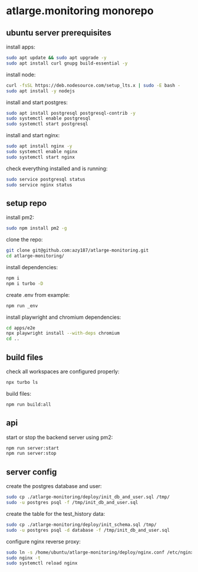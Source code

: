 # atlarge.monitoring monorepo

## ubuntu server prerequisites

install apps:

```sh
sudo apt update && sudo apt upgrade -y
sudo apt install curl gnupg build-essential -y
```

install node:

```sh
curl -fsSL https://deb.nodesource.com/setup_lts.x | sudo -E bash -
sudo apt install -y nodejs
```

install and start postgres:

```sh
sudo apt install postgresql postgresql-contrib -y
sudo systemctl enable postgresql
sudo systemctl start postgresql
```

install and start nginx:

```sh
sudo apt install nginx -y
sudo systemctl enable nginx
sudo systemctl start nginx
```

check everything installed and is running:

```sh
sudo service postgresql status
sudo service nginx status
```

## setup repo

install pm2:

```sh
sudo npm install pm2 -g
```

clone the repo:

```sh
git clone git@github.com:azy187/atlarge-monitoring.git
cd atlarge-monitoring/
```

install dependencies:

```sh
npm i
npm i turbo -D
```

create .env from example:

```sh
npm run _env
```

install playwright and chromium dependencies:

```sh
cd apps/e2e
npx playwright install --with-deps chromium
cd ..
```

## build files

check all workspaces are configured properly:

```sh
npx turbo ls
```

build files:

```sh
npm run build:all
```

## api

start or stop the backend server using pm2:

```sh
npm run server:start
npm run server:stop
```

## server config

create the postgres database and user:

```sh
sudo cp ./atlarge-monitoring/deploy/init_db_and_user.sql /tmp/
sudo -u postgres psql -f /tmp/init_db_and_user.sql

```

create the table for the test_history data:

```sh
sudo cp ./atlarge-monitoring/deploy/init_schema.sql /tmp/
sudo -u postgres psql -d database -f /tmp/init_db_and_user.sql

```

configure nginx reverse proxy:

```sh
sudo ln -s /home/ubuntu/atlarge-monitoring/deploy/nginx.conf /etc/nginx/sites-enabled/myapp
sudo nginx -t
sudo systemctl reload nginx
```
